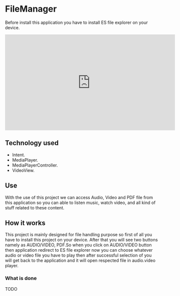 # FileManager
   
   Before install this application you have to install ES file explorer on your device.

   <iframe width="560" height="315" src="https://www.youtube.com/embed/LSJPBWy3AOM" frameborder="0" allowfullscreen></iframe>

   

## Technology used
 
 * Intent. 
 * MediaPlayer. 
 * MediaPlayerController.
 * VideoView.

## Use

 With the use of this project we can access Audio, Video and PDF file from this application so you can able to listen music, watch video, and all kind of stuff related to these content.

## How it works
 
 This project is mainly designed for file handling purpose so first of all you have to install this project on your device. After that you will see two buttons namely as AUDIO/VIDEO, PDF.So when you click on AUDIO/VIDEO button then application redirect to ES file explorer now you can choose whatever audio or video file you have to play then after successful selection of you will get back to the application and it will open respected file in audio.video player.

### What is done
 
 TODO